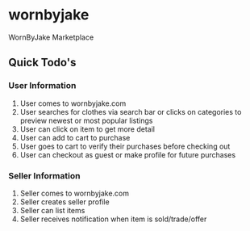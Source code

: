# wornbyjake
WornByJake Marketplace

## Quick Todo's

### User Information
1. User comes to wornbyjake.com 
2. User searches for clothes via search bar or clicks on categories to preview newest or most popular listings 
3. User can click on item to get more detail 
4. User can add to cart to purchase 
5. User goes to cart to verify their purchases before checking out 
6. User can checkout as guest or make profile for future purchases

### Seller Information
1. Seller comes to wornbyjake.com 
2. Seller creates seller profile 
3. Seller can list items 
4. Seller receives notification when item is sold/trade/offer